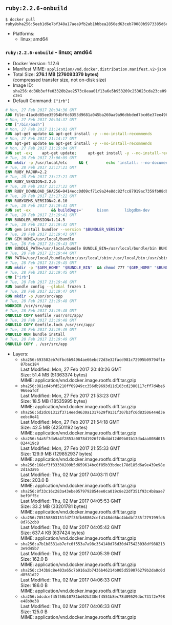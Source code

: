 ## `ruby:2.2.6-onbuild`

```console
$ docker pull ruby@sha256:5eeb1d6e7bf348a17aea9fb2ab1bbbea2850ed63ceb70080b5973385d6e9144e
```

-	Platforms:
	-	linux; amd64

### `ruby:2.2.6-onbuild` - linux; amd64

-	Docker Version: 1.12.6
-	Manifest MIME: `application/vnd.docker.distribution.manifest.v2+json`
-	Total Size: **276.1 MB (276093379 bytes)**  
	(compressed transfer size, not on-disk size)
-	Image ID: `sha256:dd36b3effe03320b2ae2573c8eaa01f13a6e5b953209c253023cda23ce09c2e1`
-	Default Command: `["irb"]`

```dockerfile
# Mon, 27 Feb 2017 20:34:36 GMT
ADD file:41ac8d85ee35954bf6c8353d9681a045ba260aa9a96dbbded7bcd6e37ee49bea in / 
# Mon, 27 Feb 2017 20:34:37 GMT
CMD ["/bin/bash"]
# Mon, 27 Feb 2017 21:14:01 GMT
RUN apt-get update && apt-get install -y --no-install-recommends 		ca-certificates 		curl 		wget 	&& rm -rf /var/lib/apt/lists/*
# Mon, 27 Feb 2017 21:14:17 GMT
RUN apt-get update && apt-get install -y --no-install-recommends 		bzr 		git 		mercurial 		openssh-client 		subversion 				procps 	&& rm -rf /var/lib/apt/lists/*
# Mon, 27 Feb 2017 21:15:04 GMT
RUN set -ex; 	apt-get update; 	apt-get install -y --no-install-recommends 		autoconf 		automake 		bzip2 		file 		g++ 		gcc 		imagemagick 		libbz2-dev 		libc6-dev 		libcurl4-openssl-dev 		libdb-dev 		libevent-dev 		libffi-dev 		libgdbm-dev 		libgeoip-dev 		libglib2.0-dev 		libjpeg-dev 		libkrb5-dev 		liblzma-dev 		libmagickcore-dev 		libmagickwand-dev 		libncurses-dev 		libpng-dev 		libpq-dev 		libreadline-dev 		libsqlite3-dev 		libssl-dev 		libtool 		libwebp-dev 		libxml2-dev 		libxslt-dev 		libyaml-dev 		make 		patch 		xz-utils 		zlib1g-dev 				$( 			if apt-cache show 'default-libmysqlclient-dev' 2>/dev/null | grep -q '^Version:'; then 				echo 'default-libmysqlclient-dev'; 			else 				echo 'libmysqlclient-dev'; 			fi 		) 	; 	rm -rf /var/lib/apt/lists/*
# Tue, 28 Feb 2017 23:06:09 GMT
RUN mkdir -p /usr/local/etc 	&& { 		echo 'install: --no-document'; 		echo 'update: --no-document'; 	} >> /usr/local/etc/gemrc
# Tue, 28 Feb 2017 23:17:21 GMT
ENV RUBY_MAJOR=2.2
# Tue, 28 Feb 2017 23:17:21 GMT
ENV RUBY_VERSION=2.2.6
# Tue, 28 Feb 2017 23:17:22 GMT
ENV RUBY_DOWNLOAD_SHA256=9414ecc0d09cf71c9a24e8dc82fcc87919ac7359fb08db2791d6c32bfd157339
# Tue, 28 Feb 2017 23:17:22 GMT
ENV RUBYGEMS_VERSION=2.6.10
# Tue, 28 Feb 2017 23:19:41 GMT
RUN set -ex 		&& buildDeps=' 		bison 		libgdbm-dev 		ruby 	' 	&& apt-get update 	&& apt-get install -y --no-install-recommends $buildDeps 	&& rm -rf /var/lib/apt/lists/* 		&& wget -O ruby.tar.xz "https://cache.ruby-lang.org/pub/ruby/${RUBY_MAJOR%-rc}/ruby-$RUBY_VERSION.tar.xz" 	&& echo "$RUBY_DOWNLOAD_SHA256 *ruby.tar.xz" | sha256sum -c - 		&& mkdir -p /usr/src/ruby 	&& tar -xJf ruby.tar.xz -C /usr/src/ruby --strip-components=1 	&& rm ruby.tar.xz 		&& cd /usr/src/ruby 		&& { 		echo '#define ENABLE_PATH_CHECK 0'; 		echo; 		cat file.c; 	} > file.c.new 	&& mv file.c.new file.c 		&& autoconf 	&& ./configure --disable-install-doc --enable-shared 	&& make -j"$(nproc)" 	&& make install 		&& apt-get purge -y --auto-remove $buildDeps 	&& cd / 	&& rm -r /usr/src/ruby 		&& gem update --system "$RUBYGEMS_VERSION"
# Tue, 28 Feb 2017 23:19:41 GMT
ENV BUNDLER_VERSION=1.14.5
# Tue, 28 Feb 2017 23:19:42 GMT
RUN gem install bundler --version "$BUNDLER_VERSION"
# Tue, 28 Feb 2017 23:19:43 GMT
ENV GEM_HOME=/usr/local/bundle
# Tue, 28 Feb 2017 23:19:43 GMT
ENV BUNDLE_PATH=/usr/local/bundle BUNDLE_BIN=/usr/local/bundle/bin BUNDLE_SILENCE_ROOT_WARNING=1 BUNDLE_APP_CONFIG=/usr/local/bundle
# Tue, 28 Feb 2017 23:19:44 GMT
ENV PATH=/usr/local/bundle/bin:/usr/local/sbin:/usr/local/bin:/usr/sbin:/usr/bin:/sbin:/bin
# Tue, 28 Feb 2017 23:19:45 GMT
RUN mkdir -p "$GEM_HOME" "$BUNDLE_BIN" 	&& chmod 777 "$GEM_HOME" "$BUNDLE_BIN"
# Tue, 28 Feb 2017 23:19:45 GMT
CMD ["irb"]
# Tue, 28 Feb 2017 23:19:46 GMT
RUN bundle config --global frozen 1
# Tue, 28 Feb 2017 23:19:47 GMT
RUN mkdir -p /usr/src/app
# Tue, 28 Feb 2017 23:19:48 GMT
WORKDIR /usr/src/app
# Tue, 28 Feb 2017 23:19:48 GMT
ONBUILD COPY Gemfile /usr/src/app/
# Tue, 28 Feb 2017 23:19:48 GMT
ONBUILD COPY Gemfile.lock /usr/src/app/
# Tue, 28 Feb 2017 23:19:49 GMT
ONBUILD RUN bundle install
# Tue, 28 Feb 2017 23:19:49 GMT
ONBUILD COPY . /usr/src/app
```

-	Layers:
	-	`sha256:693502eb7dfbc6b94964ae66ebc72d3e32facd981c72995b09794f1e87bac184`  
		Last Modified: Mon, 27 Feb 2017 20:40:26 GMT  
		Size: 51.4 MB (51363374 bytes)  
		MIME: application/vnd.docker.image.rootfs.diff.tar.gzip
	-	`sha256:081cd4bfd5210ff69949cc356db9693d11d103cd2380117cff7d4be6966eafdf`  
		Last Modified: Mon, 27 Feb 2017 21:53:23 GMT  
		Size: 18.5 MB (18535995 bytes)  
		MIME: application/vnd.docker.image.rootfs.diff.tar.gzip
	-	`sha256:5d2dc01312f3714eed4630a1317629f9131f307b3fc6d83506444d3eeebc0e41`  
		Last Modified: Mon, 27 Feb 2017 21:54:18 GMT  
		Size: 42.5 MB (42501192 bytes)  
		MIME: application/vnd.docker.image.rootfs.diff.tar.gzip
	-	`sha256:54a5f7da9a4f2853a0078d1926f7dbd4d12d09b01b13da4aa808d015024419c8`  
		Last Modified: Mon, 27 Feb 2017 21:55:33 GMT  
		Size: 129.9 MB (129852937 bytes)  
		MIME: application/vnd.docker.image.rootfs.diff.tar.gzip
	-	`sha256:168cf3f33330209b5d659614bc0f85b33bdec178d185d6a9e439e98e2d1a3a95`  
		Last Modified: Thu, 02 Mar 2017 04:03:11 GMT  
		Size: 203.0 B  
		MIME: application/vnd.docker.image.rootfs.diff.tar.gzip
	-	`sha256:8f33c16c283a43ebe0579792854ee0ca019c8e22df351f93c4b8aae7bef9ff5c`  
		Last Modified: Thu, 02 Mar 2017 04:05:53 GMT  
		Size: 33.2 MB (33201781 bytes)  
		MIME: application/vnd.docker.image.rootfs.diff.tar.gzip
	-	`sha256:785158803151fd7f36fb68862cef4148dd6bc4bbdbf235f279199fd68d762cb0`  
		Last Modified: Thu, 02 Mar 2017 04:05:42 GMT  
		Size: 637.4 KB (637424 bytes)  
		MIME: application/vnd.docker.image.rootfs.diff.tar.gzip
	-	`sha256:a7b1b8531ab7efc6f553a7a98c354140d76d30d475423038df9882133e9d45b7`  
		Last Modified: Thu, 02 Mar 2017 04:05:39 GMT  
		Size: 162.0 B  
		MIME: application/vnd.docker.image.rootfs.diff.tar.gzip
	-	`sha256:c343b8c8e403a65c7b916a2b7436b46214b005d559076279b2da0c0dd8561d22`  
		Last Modified: Thu, 02 Mar 2017 04:06:33 GMT  
		Size: 186.0 B  
		MIME: application/vnd.docker.image.rootfs.diff.tar.gzip
	-	`sha256:bdcdcef45f50b10781bd62b230ef4551b8ec78d09529dbc731f2e798e48b9e38`  
		Last Modified: Thu, 02 Mar 2017 04:06:33 GMT  
		Size: 125.0 B  
		MIME: application/vnd.docker.image.rootfs.diff.tar.gzip
